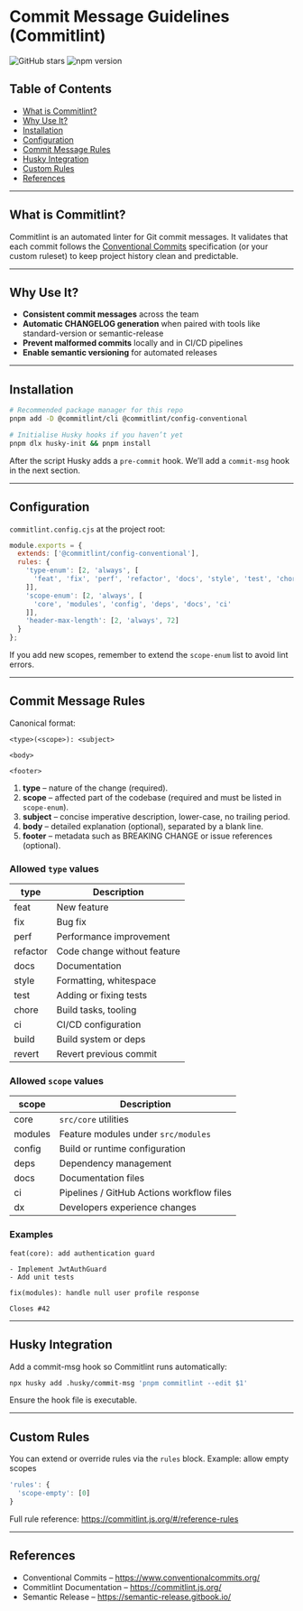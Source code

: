 # Commit Message Guidelines (Commitlint)

![GitHub stars](https://img.shields.io/github/stars/conventional-changelog/commitlint)
![npm version](https://img.shields.io/npm/v/@commitlint/cli)

## Table of Contents
- [What is Commitlint?](#what-is-commitlint)
- [Why Use It?](#why-use-it)
- [Installation](#installation)
- [Configuration](#configuration)
- [Commit Message Rules](#commit-message-rules)
- [Husky Integration](#husky-integration)
- [Custom Rules](#custom-rules)
- [References](#references)

---

## What is Commitlint?
Commitlint is an automated linter for Git commit messages. It validates that each commit follows the [Conventional Commits](https://www.conventionalcommits.org/) specification (or your custom ruleset) to keep project history clean and predictable.

---

## Why Use It?
- **Consistent commit messages** across the team
- **Automatic CHANGELOG generation** when paired with tools like standard-version or semantic-release
- **Prevent malformed commits** locally and in CI/CD pipelines
- **Enable semantic versioning** for automated releases

---

## Installation
```bash
# Recommended package manager for this repo
pnpm add -D @commitlint/cli @commitlint/config-conventional

# Initialise Husky hooks if you haven’t yet
pnpm dlx husky-init && pnpm install
```
After the script Husky adds a `pre-commit` hook. We’ll add a `commit-msg` hook in the next section.

---

## Configuration
`commitlint.config.cjs` at the project root:
```js
module.exports = {
  extends: ['@commitlint/config-conventional'],
  rules: {
    'type-enum': [2, 'always', [
      'feat', 'fix', 'perf', 'refactor', 'docs', 'style', 'test', 'chore', 'ci', 'revert', 'build'
    ]],
    'scope-enum': [2, 'always', [
      'core', 'modules', 'config', 'deps', 'docs', 'ci'
    ]],
    'header-max-length': [2, 'always', 72]
  }
};
```
If you add new scopes, remember to extend the `scope-enum` list to avoid lint errors.

---

## Commit Message Rules
Canonical format:
```text
<type>(<scope>): <subject>

<body>

<footer>
```
1. **type** – nature of the change (required).
2. **scope** – affected part of the codebase (required and must be listed in `scope-enum`).
3. **subject** – concise imperative description, lower-case, no trailing period.
4. **body** – detailed explanation (optional), separated by a blank line.
5. **footer** – metadata such as BREAKING CHANGE or issue references (optional).

### Allowed `type` values
| type     | Description                  |
|----------|-----------------------------|
| feat     | New feature                 |
| fix      | Bug fix                     |
| perf     | Performance improvement     |
| refactor | Code change without feature |
| docs     | Documentation               |
| style    | Formatting, whitespace      |
| test     | Adding or fixing tests      |
| chore    | Build tasks, tooling        |
| ci       | CI/CD configuration         |
| build    | Build system or deps        |
| revert   | Revert previous commit      |

### Allowed `scope` values
| scope   | Description                               |
|---------|-------------------------------------------|
| core    | `src/core` utilities                      |
| modules | Feature modules under `src/modules`       |
| config  | Build or runtime configuration            |
| deps    | Dependency management                     |
| docs    | Documentation files                       |
| ci      | Pipelines / GitHub Actions workflow files |
| dx      | Developers experience changes             |

### Examples
```text
feat(core): add authentication guard

- Implement JwtAuthGuard
- Add unit tests
```
```text
fix(modules): handle null user profile response

Closes #42
```

---

## Husky Integration
Add a commit-msg hook so Commitlint runs automatically:
```bash
npx husky add .husky/commit-msg 'pnpm commitlint --edit $1'
```
Ensure the hook file is executable.

---

## Custom Rules
You can extend or override rules via the `rules` block. Example: allow empty scopes
```js
'rules': {
  'scope-empty': [0]
}
```
Full rule reference: https://commitlint.js.org/#/reference-rules

---

## References
- Conventional Commits – https://www.conventionalcommits.org/
- Commitlint Documentation – https://commitlint.js.org/
- Semantic Release – https://semantic-release.gitbook.io/
